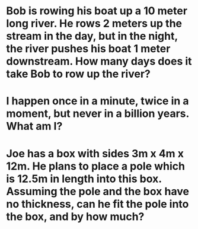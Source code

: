 # Bob is rowing his boat up a 10 meter long river. He rows 2 meters up the stream in the day, but in the night, the river pushes his boat 1 meter downstream. How many days does it take Bob to row up the river?
# I happen once in a minute, twice in a moment, but never in a billion years. What am I?
# Joe has a box with sides 3m x 4m x 12m. He plans to place a pole which is 12.5m in length into this box. Assuming the pole and the box have no thickness, can he fit the pole into the box, and by how much?
